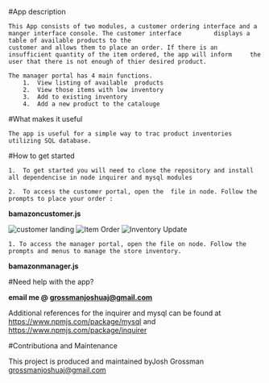 #App description

    This App consists of two modules, a customer ordering interface and a manger interface console. The customer interface         displays a table of available products to the 
    customer and allows them to place an order. If there is an insufficient quantity of the item ordered, the app will inform     the user that there is not enough of thier desired product. 

    The manager portal has 4 main functions.
        1.  View listing of available  products
        2.  View those items with low inventory
        3.  Add to existing inventory
        4.  Add a new product to the catalouge

#What makes it useful

    The app is useful for a simple way to trac product inventories utilizing SQL database. 

#How to get started

    1.  To get started you will need to clone the repository and install all dependencise in node inquirer and mysql modules

    2.  To access the customer portal, open the  file in node. Follow the prompts to place your order :
**bamazoncustomer.js**


   ![customer landing](bamazon/customer_landing.png)
   ![Item Order](bamazon/customer_item_order.png)
   ![Inventory Update](bamazon/customer_updated_inventory.png)

    
    1. To access the manager portal, open the file on node. Follow the prompts and menus to manage the store inventory.
    
**bamazonmanager.js**
    

#Need help with the app?

**email me @ grossmanjoshuaj@gmail.com** 

Additional references for the inquirer and mysql can be found at <https://www.npmjs.com/package/mysql> and <https://www.npmjs.com/package/inquirer>


#Contributiona and Maintenance

This project is produced and maintained byJosh Grossman <grossmanjoshuaj@gmail.com>
